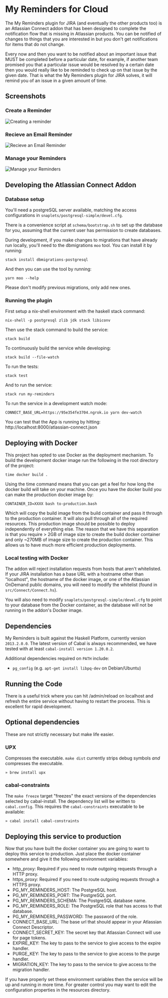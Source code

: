# My Reminders for Cloud

The My Reminders plugin for JIRA (and eventually the other products too) is an Atlassian Connect addon
that has been designed to complete the notification flow that is missing in Atlassian products. You
can be notified of changes to things that you are interested in but you don't get notifications for
items that do not change.

Every now and then you want to be notified about an important issue that MUST be completed before a
particular date, for example, if another team promised you that a particular issue would be resolved
by a certain date then you would really like to be reminded to check up on that issue by the given
date. That is what the My Reminders plugin for JIRA solves, it will remind you of an issue in a given
amount of time.

## Screenshots

### Create a Reminder

![Creating a reminder](https://marketplace-cdn.atlassian.com/files/images/3cdcd53d-7492-4378-ac0c-749283ae2028.png)


### Recieve an Email Reminder

![Recieve an Email Reminder](https://marketplace-cdn.atlassian.com/files/images/ef111287-5d77-49a7-ae67-cc596b71dd26.png)

### Manage your Reminders

![Manage your Reminders](https://marketplace-cdn.atlassian.com/files/images/b268f65e-0f7f-4dd7-8cd4-f2dd42b15b7e.png)

## Developing the Atlassian Connect Addon

### Database setup

You'll need a postgreSQL server available, matching the access configurations in
`snaplets/postgresql-simple/devel.cfg`.

There is a convenience script at `schema/bootstrap.sh` to set up the database for you, assuming that
the current user has permission to create databases.

During development, if you make changes to migrations that have already run locally, you'll need to the dbmigrations `moo` tool. You can install it by running:

    stack install dbmigrations-postgresql

And then you can use the tool by running:

    yarn moo --help
    
Please don't modify previous migrations, only add new ones.

### Running the plugin

First setup a nix-shell environment with the haskell stack command:

``` shell
nix-shell -p postgresql zlib jdk stack libiconv
```

Then use the stack command to build the service:

``` shell
stack build
```

To continuously build the service while developing:

``` shell
stack build --file-watch
```

To run the tests:

``` shell
stack test
```

And to run the service:

``` shell
stack run my-reminders
```

To run the service in a development watch mode:

``` shell
CONNECT_BASE_URL=https://95e354fe3704.ngrok.io yarn dev-watch
```

You can test that the App is running by hitting: http://localhost:8000/atlassian-connect.json

## Deploying with Docker

This project has opted to use Docker as the deployment mechanism. To build the development docker
image run the following in the root directory of the project:

    time docker build .

Using the time command means that you can get a feel for how long the docker build will take on your
machine. Once you have the docker build you can make the production docker image by:

    CONTAINER_ID=XXXX bash to-production.bash

Which will copy the build image from the build container and pass it through to the production
container. It will also pull through all of the required resources. This production image should be
possible to deploy independently of everything else. The reason that we have this separation is that
you require > 2GB of image size to create the build docker container and only ~270MB of image size
to create the production container. This allows us to have much more efficient production
deployments.

### Local testing with Docker

The addon will reject installation requests from hosts that aren't whitelisted. If your JIRA
installation has a base URL with a hostname other than "localhost", the hostname of the docker image,
or one of the Atlassian OnDemand public domains, you will need to modify the whitelist (found in
`src/Connect/Connect.hs`).

You will also need to modify `snaplets/postgresql-simple/devel.cfg` to point to your database from
the Docker container, as the database will not be running in the addon's Docker image.

## Dependencies

My Reminders is built against the Haskell Platform, currently version `2013.2.0.0`.
The latest version of Cabal is always recommended, we have tested with at least
`cabal-install version 1.20.0.2`.

Additional dependencies required on `PATH` include:

- `pg_config` (e.g. `apt-get install libpq-dev` on Debian/Ubuntu)

## Running the Code

There is a useful trick where you can hit /admin/reload on localhost and refresh the entire service
without having to restart the process. This is excellent for rapid development.

## Optional dependencies

These are not strictly necessary but make life easier.

### UPX

Compresses the executable. `make dist` currently strips debug symbols _and_ compresses the executable.

    » brew install upx
    
### cabal-constraints

The `make freeze` target "freezes" the exact versions of the dependencies selected by cabal-install. The dependency list will be written to `cabal.config`.
This requires the `cabal-constraints` executable to be available:

    » cabal install cabal-constraints
    
## Deploying this service to production

Now that you have built the docker container you are going to want to deploy this service to
production. Just place the docker container somewhere and give it the following environment
variables:

 - http\_proxy: Required if you need to route outgoing requests through a HTTP proxy.
 - https\_proxy: Required if you need to route outgoing requests through a HTTPS proxy.
 - PG\_MY\_REMINDERS\_HOST: The PostgreSQL host.
 - PG\_MY\_REMINDERS\_PORT: The PostgreSQL port.
 - PG\_MY\_REMINDERS\_SCHEMA: The PostgreSQL database name.
 - PG\_MY\_REMINDERS\_ROLE: The PostgreSQL role that has access to that database.
 - PG\_MY\_REMINDERS\_PASSWORD: The password of the role.
 - CONNECT\_BASE\_URL: The base url that should appear in your Atlassian Connect Descriptor.
 - CONNECT\_SECRET\_KEY: The secret key that Atlassian Connect will use for page tokens.
 - EXPIRE\_KEY: The key to pass to the service to give access to the expire handler.
 - PURGE\_KEY: The key to pass to the service to give access to the purge handler.
 - MIGRATION\_KEY: The key to pass to the service to give access to the migration handler.

If you have properly set these environment variables then the service will be up and running in more
time. For greater control you may want to edit the configuration properties in the resources
directory.